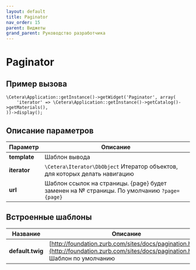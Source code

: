 ```yaml
---
layout: default
title: Paginator
nav_order: 15
parent: Виджеты
grand_parent: Руководство разработчика
---
```


# Paginator

## Пример вызова

	\Cetera\Application::getInstance()->getWidget('Paginator', array(
	    'iterator' => \Cetera\Application::getInstance()->getCatalog()->getMaterials(),
	))->display();

## Описание параметров

Параметр | Описание
---|---
**template**|Шаблон вывода
**iterator**|`\Cetera\Iterator\DbObject` Итератор объектов, для которых делать навигацию
**url**|Шаблон ссылок на страницы. {page} будет заменен на № страницы. По умолчанию `?page={page}`

## Встроенные шаблоны

Название | Описание
---|---
**default.twig**|[http://foundation.zurb.com/sites/docs/pagination.html](http://foundation.zurb.com/sites/docs/pagination.html). Шаблон по умолчанию
